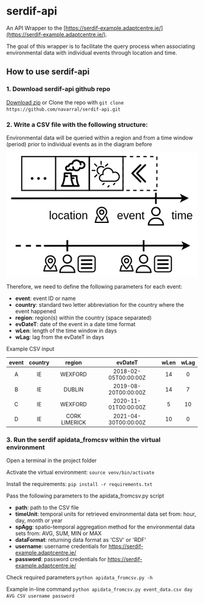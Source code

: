 # serdif-api
An API Wrapper to the [https://serdif-example.adaptcentre.ie/](https://serdif-example.adaptcentre.ie/).

The goal of this wrapper is to facilitate the query process when associating environmental data
with individual events through location and time.

## How to use serdif-api

### 1. Download serdif-api github repo
[Download zip](https://github.com/navarral/serdif-api/archive/refs/heads/main.zip)
or Clone the repo with `git clone https://github.com/navarral/serdif-api.git`

### 2. Write a CSV file with the following structure:
Environmental data will be queried within a region and from a time window (period) 
prior to individual events as in the diagram before

![image info](time-window_envoRecord.png)

Therefore, we need to define the following parameters for each event:
* **event**: event ID or name
* **country**: standard two letter abbreviation for the country where the event happened
* **region**: region(s) within the country (space separated)
* **evDateT**: date of the event in a date time format
* **wLen**: length of the time window in days
* **wLag**: lag from the evDateT in days

Example CSV input

| event | country |    region     |       evDateT        | wLen | wLag |
|:-----:|:-------:|:-------------:|:--------------------:|:----:|:----:|
|   A   |   IE    |    WEXFORD    | 2018-02-05T00:00:00Z |  14  |  0   |
|   B   |   IE    |    DUBLIN     | 2019-08-20T00:00:00Z |  14  |  7   |
|   C   |   IE    |    WEXFORD    | 2020-11-01T00:00:00Z |  5   |  10  |
|   D   |   IE    | CORK LIMERICK | 2021-04-30T00:00:00Z |  10  |  0   |

### 3. Run the serdif apidata_fromcsv within the virtual environment
Open a terminal in the project folder

Activate the virtual environment: `source venv/bin/activate`

Install the requirements: `pip install -r requirements.txt`

Pass the following parameters to the apidata_fromcsv.py script
* **path**: path to the CSV file
* **timeUnit**: temporal units for retrieved environmental data set from: hour, day, month or year
* **spAgg**: spatio-temporal aggregation method for the environmental data sets from: AVG, SUM, MIN or MAX
* **dataFormat**: returning data format as 'CSV' or 'RDF'
* **username**: username credentials for https://serdif-example.adaptcentre.ie/
* **password**: password credentials for https://serdif-example.adaptcentre.ie/

Check required parameters `python apidata_fromcsv.py -h`

Example in-line command `python apidata_fromcsv.py event_data.csv day AVG CSV username password`